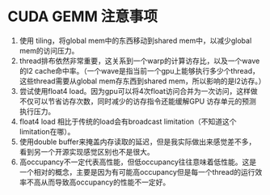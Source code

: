 # CUDA GEMM 注意事项

1. 使用 tiling，将global mem中的东西移动到shared mem中，以减少global mem的访问压力。
2. thread排布依然非常重要，这关系到一个warp的计算访存比，以及一个wave的l2 cache命中率。（一个wave是指当前一个gpu上能够执行多少个thread，这些thread需要从global mem存东西到shared mem，所以影响的是l2访存。）
3. 尝试使用float4 load。因为gpu可以将4次float访问合并为一次访问，这样做不仅可以节省访存次数，同时减少的访存指令还能缓解GPU 访存单元的预测执行压力。
4. float4 load 相比于传统的load会有broadcast limitation（不知道这个limitation在哪）。
5. 使用double buffer来掩盖内存读取的延迟，但是我实际做出来感觉差不多，看到另一个开源实现感觉区别也不是很大。
6. 高occupancy不一定代表高性能，但低occupancy往往意味着低性能。这是一个相对的概念，主要是因为有可能高occupancy但是每一个thread的运行效率不高从而导致高occupancy的性能不一定好。